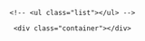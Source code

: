 <!DOCTYPE html>
<html lang="en">
<head>
    <meta charset="UTF-8">
    <meta name="viewport" content="width=device-width, initial-scale=1.0">
    <title>Document</title>
    <!-- <script defer src="./dom.js"></script> -->
    <style>
       .container{
        width: 100%;
        height: auto
        display: flex;
        flex-wrap: wrap;
        gap: 30px;
        justify-content: space-around;
       }
        .card{
            width: 300px;
            height: 350px;
            background-color: #efefef;
            border-radius: 10px;
            box-shadow: 0px 0px 15px -5px rgb(70, 69, 69);
            display: flex;
            flex-direction: column;
            align-items: center;
            justify-content: space-evenly;
            padding-top: 10px;
        }
        .card>.image{
            width: 50%;
            height: 40%;
            border-radius: 50%;
            display: flex;
            align-items: center;
            justify-content: center;
            font-size: xx-large;
            color: white;
            font-weight: bolder;
            background-color: gray;
        }
        .card>.btn{
            width: 10%;
            height: 20%;
            display: flex;
            align-items: center;
            justify-content: space-around;
        }
        .card>.btn>button{
            padding: 6px 15px;
            border-radius: 5px;
            border: none;
            cursor: pointer;
        }
        .card>.btn>button:nth-child(1){
            background-color: green;
            color: white;
        }
        .card>.btn>button:nth-child(2){
            background-color: red;
            color: white;
        }
    </style>
</head>
<body>
<!--  
    <p class="para">paragraph 1</p>
    <p class="para">paragraph 2</p>
    <p class="para">paragraph 3</p>

    <ul>
        <li>list 1</li>
        <li>list 2</li>
        <li>list 3</li>
        <li>list 4</li>
    </ul>
    <h2 id="sundari">heading 2</h2>
    <h1 id="sundari">DOM</h1> -->

<!-- 
    <h1 id="demo">Actual html text</h1>
    <div class="box"></div> -->
    <!-- <ul class="list"></ul> -->

     <div class="container"></div>

<script>
    const container=document.querySelector(".container")
for(let i=1;i<=30;i++){
    const card=document.createElement("div")
    card.setAttribute("class","card")
    console.log(card)
    const insidecard=`<div class="image">${i}</div>
    <h2>UserName</h2>
    <p>Email</p>
    <div class="btn">
        <button>Update</button>
        <button>Delete</button>
    </div>`
    card.innerHTML=insidecard
    
    container.append(card)
}
</script>
</body>
</html>